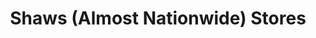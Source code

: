 ---
title: "Shaws (Almost Nationwide) Stores"
url: /fermoy/shaws-almost-nationwide-stores/
shop: Kleidung
---
